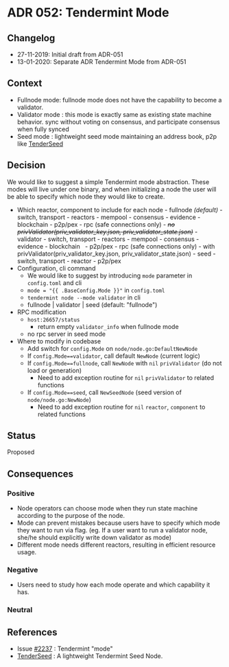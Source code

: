 # ADR 052: Tendermint Mode

## Changelog

- 27-11-2019: Initial draft from ADR-051
- 13-01-2020: Separate ADR Tendermint Mode from ADR-051

## Context

- Fullnode mode: fullnode mode does not have the capability to become a validator.
- Validator mode : this mode is exactly same as existing state machine behavior. sync without voting on consensus, and participate consensus when fully synced
- Seed mode : lightweight seed mode maintaining an address book, p2p like [TenderSeed](https://gitlab.com/polychainlabs/tenderseed)

## Decision

We would like to suggest a simple Tendermint mode abstraction. These modes will live under one binary, and when initializing a node the user will be able to specify which node they would like to create.

- Which reactor, component to include for each node - fullnode _(default)_ - switch, transport - reactors - mempool - consensus - evidence - blockchain - p2p/pex - rpc (safe connections only) - _~~no privValidator(priv_validator_key.json, priv_validator_state.json)~~_ - validator - switch, transport - reactors - mempool - consensus - evidence - blockchain
    - p2p/pex - rpc (safe connections only) - with privValidator(priv_validator_key.json, priv_validator_state.json) - seed - switch, transport - reactor - p2p/pex
- Configuration, cli command
  - We would like to suggest by introducing `mode` parameter in `config.toml` and cli
  - <span v-pre>`mode = "{{ .BaseConfig.Mode }}"`</span> in `config.toml`
  - `tendermint node --mode validator` in cli
  - fullnode | validator | seed (default: "fullnode")
- RPC modification
  - `host:26657/status`
    - return empty `validator_info` when fullnode mode
  - no rpc server in seed mode
- Where to modify in codebase
  - Add switch for `config.Mode` on `node/node.go:DefaultNewNode`
  - If `config.Mode==validator`, call default `NewNode` (current logic)
  - If `config.Mode==fullnode`, call `NewNode` with `nil` `privValidator` (do not load or generation)
    - Need to add exception routine for `nil` `privValidator` to related functions
  - If `config.Mode==seed`, call `NewSeedNode` (seed version of `node/node.go:NewNode`)
    - Need to add exception routine for `nil` `reactor`, `component` to related functions

## Status

Proposed

## Consequences

### Positive

- Node operators can choose mode when they run state machine according to the purpose of the node.
- Mode can prevent mistakes because users have to specify which mode they want to run via flag. (eg. If a user want to run a validator node, she/he should explicitly write down validator as mode)
- Different mode needs different reactors, resulting in efficient resource usage.

### Negative

- Users need to study how each mode operate and which capability it has.

### Neutral

## References

- Issue [#2237](https://github.com/sisu-network/tendermint/issues/2237) : Tendermint "mode"
- [TenderSeed](https://gitlab.com/polychainlabs/tenderseed) : A lightweight Tendermint Seed Node.
